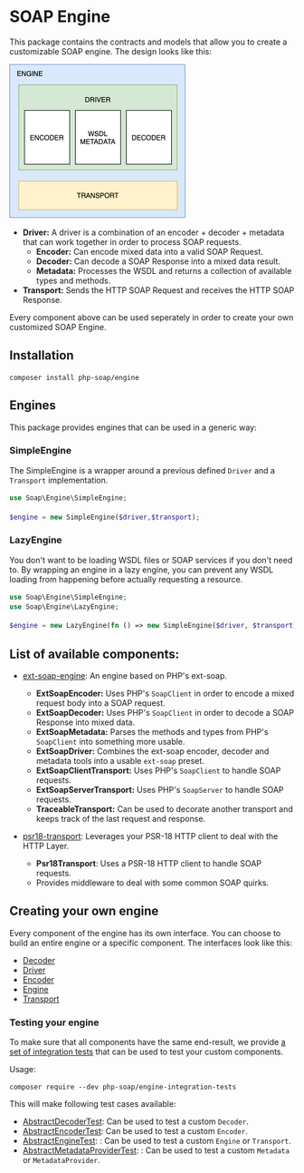 # SOAP Engine

This package contains the contracts and models that allow you to create a customizable SOAP engine.
The design looks like this:

![Engine](docs/engine.png)


* **Driver:** A driver is a combination of an encoder + decoder + metadata that can work together in order to process SOAP requests.
  * **Encoder:** Can encode mixed data into a valid SOAP Request. 
  * **Decoder:** Can decode a SOAP Response into a mixed data result.
  * **Metadata:** Processes the WSDL and returns a collection of available types and methods.
* **Transport:** Sends the HTTP SOAP Request and receives the HTTP SOAP Response.

Every component above can be used seperately in order to create your own customized SOAP Engine.


## Installation

```shell
composer install php-soap/engine
```

## Engines

This package provides engines that can be used in a generic way:

### SimpleEngine

The SimpleEngine is a wrapper around a previous defined `Driver` and a `Transport` implementation.

```php
use Soap\Engine\SimpleEngine;

$engine = new SimpleEngine($driver,$transport);
```

### LazyEngine

You don't want to be loading WSDL files or SOAP services if you don't need to.
By wrapping an engine in a lazy engine, you can prevent any WSDL loading from happening before actually requesting a resource.

```php
use Soap\Engine\SimpleEngine;
use Soap\Engine\LazyEngine;

$engine = new LazyEngine(fn () => new SimpleEngine($driver, $transport));
```

## List of available components:

* [ext-soap-engine](https://github.com/php-soap/ext-soap-engine): An engine based on PHP's ext-soap.
  * **ExtSoapEncoder:** Uses PHP's `SoapClient` in order to encode a mixed request body into a SOAP request.
  * **ExtSoapDecoder:** Uses PHP's `SoapClient` in order to decode a SOAP Response into mixed data.
  * **ExtSoapMetadata:** Parses the methods and types from PHP's `SoapClient` into something more usable.  
  * **ExtSoapDriver:** Combines the ext-soap encoder, decoder and metadata tools into a usable `ext-soap` preset. 
  * **ExtSoapClientTransport:** Uses PHP's `SoapClient` to handle SOAP requests.
  * **ExtSoapServerTransport:** Uses PHP's `SoapServer` to handle SOAP requests. 
  * **TraceableTransport:** Can be used to decorate another transport and keeps track of the last request and response.
    

* [psr18-transport](https://github.com/php-soap/psr18-transport/): Leverages your PSR-18 HTTP client to deal with the HTTP Layer.
  * **Psr18Transport**: Uses a PSR-18 HTTP client to handle SOAP requests.
  * Provides middleware to deal with some common SOAP quirks.

## Creating your own engine

Every component of the engine has its own interface.
You can choose to build an entire engine or a specific component.
The interfaces look like this:

* [Decoder](src/Decoder.php)
* [Driver](src/Driver.php)
* [Encoder](src/Encoder.php)
* [Engine](src/Engine.php)
* [Transport](src/Transport.php)


### Testing your engine

To make sure that all components have the same end-result, we provide [a set of integration tests](https://github.com/php-soap/engine-integration-tests) that can be used to test your custom components.

Usage:

```
composer require --dev php-soap/engine-integration-tests
```

This will make following test cases available:

* [AbstractDecoderTest](https://github.com/php-soap/engine-integration-tests/tree/main/src/AbstractDecoderTest.php): Can be used to test a custom `Decoder`.
* [AbstractEncoderTest](https://github.com/php-soap/engine-integration-tests/tree/main/src/AbstractEncoderTest.php): Can be used to test a custom `Encoder`.
* [AbstractEngineTest](https://github.com/php-soap/engine-integration-tests/tree/main/src/AbstractEngineTest.php): : Can be used to test a custom `Engine` or `Transport`.
* [AbstractMetadataProviderTest](https://github.com/php-soap/engine-integration-tests/tree/main/src/AbstractMetadataProviderTest.php): : Can be used to test a custom `Metadata` or `MetadataProvider`.
